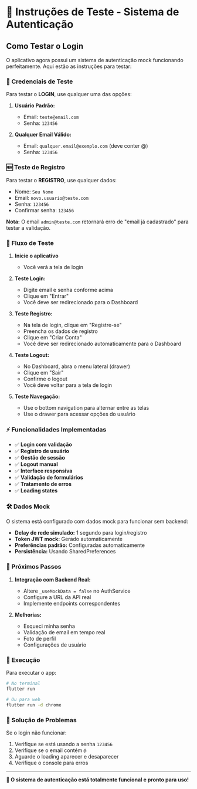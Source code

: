 # 🔐 Instruções de Teste - Sistema de Autenticação

## Como Testar o Login

O aplicativo agora possui um sistema de autenticação mock funcionando perfeitamente. Aqui estão as instruções para testar:

### 📱 Credenciais de Teste

Para testar o **LOGIN**, use qualquer uma das opções:

1. **Usuário Padrão:**
   - Email: `teste@email.com`
   - Senha: `123456`

2. **Qualquer Email Válido:**
   - Email: `qualquer.email@exemplo.com` (deve conter @)
   - Senha: `123456`

### 🆕 Teste de Registro

Para testar o **REGISTRO**, use qualquer dados:
- Nome: `Seu Nome`
- Email: `novo.usuario@teste.com`
- Senha: `123456`
- Confirmar senha: `123456`

**Nota:** O email `admin@teste.com` retornará erro de "email já cadastrado" para testar a validação.

### 🔄 Fluxo de Teste

1. **Inicie o aplicativo**
   - Você verá a tela de login

2. **Teste Login:**
   - Digite email e senha conforme acima
   - Clique em "Entrar"
   - Você deve ser redirecionado para o Dashboard

3. **Teste Registro:**
   - Na tela de login, clique em "Registre-se"
   - Preencha os dados de registro
   - Clique em "Criar Conta"
   - Você deve ser redirecionado automaticamente para o Dashboard

4. **Teste Logout:**
   - No Dashboard, abra o menu lateral (drawer)
   - Clique em "Sair"
   - Confirme o logout
   - Você deve voltar para a tela de login

5. **Teste Navegação:**
   - Use o bottom navigation para alternar entre as telas
   - Use o drawer para acessar opções do usuário

### ⚡ Funcionalidades Implementadas

- ✅ **Login com validação**
- ✅ **Registro de usuário**
- ✅ **Gestão de sessão**
- ✅ **Logout manual**
- ✅ **Interface responsiva**
- ✅ **Validação de formulários**
- ✅ **Tratamento de erros**
- ✅ **Loading states**

### 🛠️ Dados Mock

O sistema está configurado com dados mock para funcionar sem backend:

- **Delay de rede simulado:** 1 segundo para login/registro
- **Token JWT mock:** Gerado automaticamente
- **Preferências padrão:** Configuradas automaticamente
- **Persistência:** Usando SharedPreferences

### 🚀 Próximos Passos

1. **Integração com Backend Real:**
   - Altere `_useMockData = false` no AuthService
   - Configure a URL da API real
   - Implemente endpoints correspondentes

2. **Melhorias:**
   - Esqueci minha senha
   - Validação de email em tempo real
   - Foto de perfil
   - Configurações de usuário

### 📱 Execução

Para executar o app:

```bash
# No terminal
flutter run

# Ou para web
flutter run -d chrome
```

### 🐛 Solução de Problemas

Se o login não funcionar:
1. Verifique se está usando a senha `123456`
2. Verifique se o email contém `@`
3. Aguarde o loading aparecer e desaparecer
4. Verifique o console para erros

---

**🎉 O sistema de autenticação está totalmente funcional e pronto para uso!**
